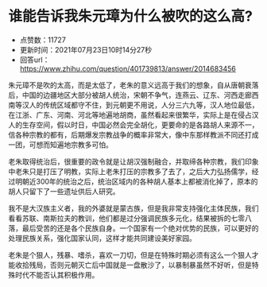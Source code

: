 # 谁能告诉我朱元璋为什么被吹的这么高?
- 点赞数：11727
- 更新时间：2021年07月23日10时14分27秒
- 回答url：https://www.zhihu.com/question/401739813/answer/2014683456
<body>
 <p data-pid="fWNgVNnH">朱元璋不是吹的太高，而是太低了，老朱的意义远高于我们的想象，自从唐朝衰落后，中国的边疆地区大部分被胡人统治，宋朝不争气，连燕云、辽东、河西走廊西南等汉人的传统区域都守不住，到元朝更不用说，人分三六九等，汉人地位最低，在江浙、广东、河南、河北等地遍地胡商，虽然看起来很繁华，实际上是在侵占汉人的生存空间，假以时日，中国必然会完全胡化，更要命的是各路胡人来源不一，信各种宗教的都有，后期爆发宗教战争的概率非常大，像中东那样教派不同还打成一团，可想而知遍地宗教多可怕。</p>
 <p data-pid="ue5MW7GQ">老朱取得统治后，很重要的政令就是让胡汉强制融合，并取缔各种宗教，我们印象中老朱只是打压了明教，实际上老朱打压的宗教多了去了，之后大力弘扬儒学，经过明朝近300年的统治之后，统治区域内的各种胡人基本上都被消化掉了，原本的胡人只留下了一些遗址供后人研究。</p>
 <p data-pid="iq74c86f">我不是大汉族主义者，我的外婆就是蒙古族，但是我非常支持强化主体民族，我们看看苏联、南斯拉夫的教训，他们都是过分强调民族多元化，结果被拆的七零八落，最后受苦的还是各个民族自身。一个国家有一个绝对优势的民族，可以更好的处理民族关系，强化国家认同，这样才能共同建设美好家园。</p>
 <p data-pid="faIuUNsp">老朱是个狠人，残暴、嗜杀，喜欢一刀切，但是在特殊时期必须有这么一个狠人才能收拾残局，否则元朝灭亡后中国就是一盘散沙了，以暴制暴虽然不好听，但是特殊时代不能否认其积极作用。</p>
</body>